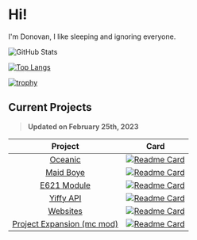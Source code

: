 # Hi!
I'm Donovan, I like sleeping and ignoring everyone.

<!-- Credit: https://github.com/anuraghazra/github-readme-stats -->
![GitHub Stats](https://github-readme-stats.vercel.app/api?username=DonovanDMC&count_private=true&show_icons=true&theme=tokyonight)

[![Top Langs](https://github-readme-stats.vercel.app/api/top-langs/?username=DonovanDMC&layout=compact&theme=tokyonight)](https://github.com/anuraghazra/github-readme-stats)

[![trophy](https://github-profile-trophy.vercel.app/?username=DonovanDMC&theme=tokyonight)](https://github.com/ryo-ma/github-profile-trophy)

## Current Projects
> **Updated on February 25th, 2023**

|                                            Project                                           |                                                                                          Card                                                                                         |
|:--------------------------------------------------------------------------------------------:|:-------------------------------------------------------------------------------------------------------------------------------------------------------------------------------------:|
|                           [Oceanic](https://github.com/oceanic.ws)                           |         [![Readme Card](https://github-readme-stats.vercel.app/api/pin/?username=OceanicJS&repo=Oceanic&theme=tokyonight)](https://github.com/anuraghazra/github-readme-stats)        |
|                                 [Maid Boye](https://maid.gay)                                |        [![Readme Card](https://github-readme-stats.vercel.app/api/pin/?username=DonovanDMC&repo=MaidBoye&theme=tokyonight)](https://github.com/anuraghazra/github-readme-stats)       |
|                              [E621 Module](https://npm.im/e621)                              |          [![Readme Card](https://github-readme-stats.vercel.app/api/pin/?username=DonovanDMC&repo=E621&theme=tokyonight)](https://github.com/anuraghazra/github-readme-stats)         |
|                                [Yiffy API](https://yiff.rest)                                |        [![Readme Card](https://github-readme-stats.vercel.app/api/pin/?username=DonovanDMC&repo=YiffyAPI&theme=tokyonight)](https://github.com/anuraghazra/github-readme-stats)       |
|                       [Websites](https://github.com/DonovanDMC/Websites)                     |        [![Readme Card](https://github-readme-stats.vercel.app/api/pin/?username=DonovanDMC&repo=Websites&theme=tokyonight)](https://github.com/anuraghazra/github-readme-stats)       |
| [Project Expansion (mc mod)](https://www.curseforge.com/minecraft/mc-mods/project-expansion) |    [![Readme Card](https://github-readme-stats.vercel.app/api/pin/?username=DonovanDMC&repo=ProjectExpansion&theme=tokyonight)](https://github.com/anuraghazra/github-readme-stats)   |
